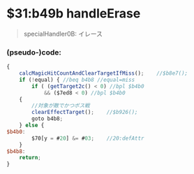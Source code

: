 ﻿
# $31:b49b handleErase



>specialHandler0B: イレース


### (pseudo-)code:
```js
{
	calcMagicHitCountAndClearTargetIfMiss();	//$b8e7();
	if (!equal) { //beq b4b8 //equal=miss
		if ( (getTarget2c() < 0) //bpl $b4b0
			&& ($7ed8 < 0) //bpl $b4b0
	{
		//対象が敵でかつボス戦
		clearEffectTarget();	//$b926();
		goto b4b8;
	} else {
$b4b0:
		$70[y = #20] &= #03;	//20:defAttr
	}
$b4b8:
	return;
}
```



